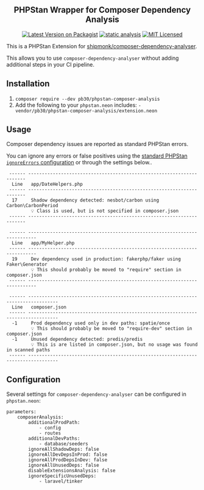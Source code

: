 <h2 align="center">
    PHPStan Wrapper for Composer Dependency Analysis
</h2>

<p align="center">
    <a href="https://packagist.org/packages/pb30/phpstan-composer-analysis"><img src="https://img.shields.io/packagist/v/pb30/phpstan-composer-analysis.svg" alt="Latest Version on Packagist"></a>
    <a href="https://github.com/pb30/phpstan-composer-analysis/actions/workflows/static-analysis.yml"><img src="https://github.com/pb30/phpstan-composer-analysis/actions/workflows/static-analysis.yml/badge.svg" alt="static analysis"></a>
    <a href="LICENSE.md"><img src="https://img.shields.io/badge/license-MIT-brightgreen.svg" alt="MIT Licensed"></a>
</p>

This is a PHPStan Extension for [shipmonk/composer-dependency-analyser](https://github.com/shipmonk-rnd/composer-dependency-analyser).

This allows you to use `composer-dependency-analyser` without adding additional steps in your CI pipeline.

## Installation

1. `composer require --dev pb30/phpstan-composer-analysis`
2. Add the following to your `phpstan.neon` includes: `- vendor/pb30/phpstan-composer-analysis/extension.neon` 

## Usage
Composer dependency issues are reported as standard PHPStan errors.

You can ignore any errors or false positives using the [standard PHPStan `ignoreErrors` configuration](https://phpstan.org/user-guide/ignoring-errors#ignoring-in-configuration-file) or through the settings below..

```
 ------ ---------------------------------------------------------------------
  Line   app/DateHelpers.php
 ------ ---------------------------------------------------------------------
  17     Shadow dependency detected: nesbot/carbon using Carbon\CarbonPeriod
         💡 Class is used, but is not specified in composer.json
 ------ ---------------------------------------------------------------------
 
 ------ -------------------------------------------------------------------------
  Line   app/MyHelper.php
 ------ -------------------------------------------------------------------------
  19     Dev dependency used in production: fakerphp/faker using Faker\Generator
         💡 This should probably be moved to "require" section in composer.json
 ------ -------------------------------------------------------------------------

 ------ ---------------------------------------------------------------------------------
  Line   composer.json
 ------ ---------------------------------------------------------------------------------
  -1     Prod dependency used only in dev paths: spatie/once
         💡 This should probably be moved to "require-dev" section in composer.json
  -1     Unused dependency detected: predis/predis
         💡 This is are listed in composer.json, but no usage was found in scanned paths
 ------ ---------------------------------------------------------------------------------
```

## Configuration

Several settings for `composer-dependency-analyser` can be configured in `phpstan.neon`:

```neon
parameters:
    composerAnalysis:
        additionalProdPath:
            - config
            - routes
        additionalDevPaths:
            - database/seeders
        ignoreAllShadowDeps: false
        ignoreAllDevDepsInProd: false
        ignoreAllProdDepsInDev: false
        ignoreAllUnusedDeps: false
        disableExtensionsAnalysis: false
        ignoreSpecificUnusedDeps:
            - laravel/tinker
```
